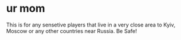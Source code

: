 # ur mom
This is for any sensetive players that live in a very close area to Kyiv, Moscow or any other countries near Russia. Be Safe!
